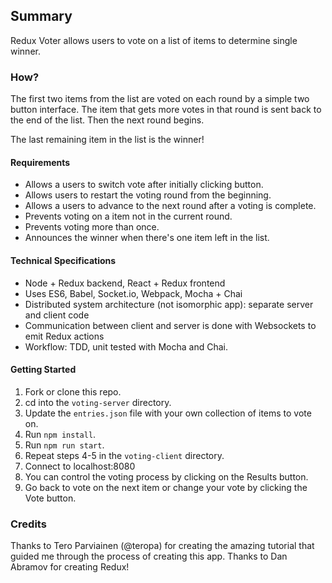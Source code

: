 ## Summary
Redux Voter allows users to vote on a list of items to determine single winner.
### How?
The first two items from the list are voted on each round by a simple two button interface. The item that gets more votes in that round is sent back to the end of the list. Then the next round begins.

The last remaining item in the list is the winner!
#### Requirements
  - Allows a users to switch vote after initially clicking button.
  - Allows users to restart the voting round from the beginning.
  - Allows a users to advance to the next round after a voting is complete.
  - Prevents voting on a item not in the current round.
  - Prevents voting more than once.
  - Announces the winner when there's one item left in the list.
#### Technical Specifications
  - Node + Redux backend, React + Redux frontend
  - Uses ES6, Babel, Socket.io, Webpack, Mocha + Chai
  - Distributed system architecture (not isomorphic app): separate server and client code
  - Communication between client and server is done with Websockets to emit Redux actions
  - Workflow: TDD, unit tested with Mocha and Chai.
#### Getting Started
  1. Fork or clone this repo.
  2. cd into the ```voting-server``` directory.
  3. Update the ```entries.json``` file with your own collection of items to vote on.
  4. Run ```npm install```.
  5. Run ```npm run start```.
  6. Repeat steps 4-5 in the ```voting-client``` directory.
  7. Connect to localhost:8080
  8. You can control the voting process by clicking on the Results button.
  9. Go back to vote on the next item or change your vote by clicking the Vote button.

### Credits

Thanks to Tero Parviainen (@teropa) for creating the amazing tutorial that guided me through the process of creating this app. Thanks to Dan Abramov for creating Redux!
